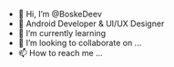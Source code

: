 - 👋 Hi, I’m @BoskeDeev
- 👀 Android Developer & UI/UX Designer
- 🌱 I’m currently learning 
- 💞️ I’m looking to collaborate on ...
- 📫 How to reach me ...

<!---
BoskeDeev/BoskeDeev is a ✨ special ✨ repository because its `README.md` (this file) appears on your GitHub profile.
You can click the Preview link to take a look at your changes.
--->
